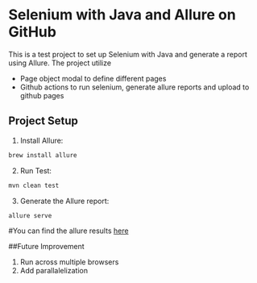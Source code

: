# Selenium with Java and Allure on GitHub

This is a test project to set up Selenium with Java and generate a report using Allure.
The project utilize 
- Page object modal to define different pages
- Github actions to run selenium, generate allure reports and upload to github pages

## Project Setup

1. Install Allure:
```bash
brew install allure
```
2. Run Test:
```bash
mvn clean test
```
3. Generate the Allure report:
```bash
allure serve
```

#You can find the allure results [here](https://alyaothman14.github.io/selenium-java/selenium/)

##Future Improvement
1. Run across multiple browsers
2. Add parallalelization
